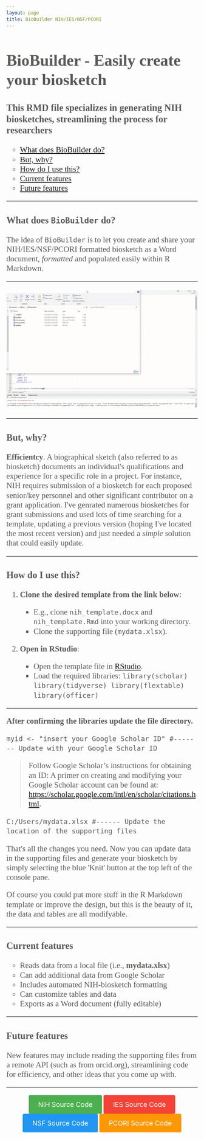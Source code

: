 ```yaml
---
layout: page
title: BioBuilder NIH/IES/NSF/PCORI 
---
```


<ul style="color: #585A56; font-family: Aptos; font-size: 1.50em; line-height: 1.2; padding: 0;">

# BioBuilder - Easily create your biosketch

### This RMD file specializes in generating NIH biosketches, streamlining the process for researchers 

- [What does BioBuilder do?](#what-does-biobuilder-do)
- [But, why?](#buy-why)
- [How do I use this?](#how-do-i-use-this)
- [Current features](#current-features)
- [Future features](#future-features)

---

### What does `BioBuilder` do?

The idea of `BioBuilder` is to let you create and share your NIH/IES/NSF/PCORI formatted biosketch as a Word document, *formatted* and populated easily within R Markdown.    

---

<div style="text-align: center; margin-top: 20px;">
  <img src="/assets/img/nihbio.gif" alt="Biosketch GIF" style="width: 600px; height: auto; border-radius: 8px;">
</div>


---

### But, why?

**Efficientcy**. A biographical sketch (also referred to as biosketch) documents an individual's qualifications and experience for a specific role in a project. For instance, NIH requires submission of a biosketch for each proposed senior/key personnel and other significant contributor on a grant application. I've genrated numerous biosketches for grant submissions and used lots of time searching for a template, updating a previous version (hoping I've located the most recent version) and just needed a *simple* solution that could easily update.   

---

### How do I use this?

1. **Clone the desired template from the link below**:
   - E.g., clone `nih_template.docx` and `nih_template.Rmd` into your working directory.
   - Clone the supporting file (`mydata.xlsx`).

1. **Open in RStudio**:
   - Open the template file in [RStudio](https://www.rstudio.com/).
   - Load the required libraries: `library(scholar) library(tidyverse) library(flextable) library(officer)`

---

**After confirming the libraries update the file directory.**  

`myid <- "insert your Google Scholar ID" #------- Update with your Google Scholar ID`

> Follow Google Scholar’s instructions for obtaining an ID: A primer on creating and modifying your Google Scholar account can be found at: https://scholar.google.com/intl/en/scholar/citations.html.


`C:/Users/mydata.xlsx #------ Update the location of the supporting files`


That's all the changes you need. Now you can update data in the supporting files and generate your biosketch by simply selecting the blue 'Knit' button at the top left of the console pane. 

Of course you could put more stuff in the R Markdown template or improve the design, but this is the beauty of it, the data and tables are all modifyable. 

---

### Current features

- Reads data from a local file (i.e., **mydata.xlsx**)
- Can add additional data from Google Scholar 
- Includes automated NIH-biosketch formatting  
- Can customize tables and data 
- Exports as a Word document (fully editable) 

---

### Future features

New features may include reading the supporting files from a remote API (such as from orcid.org), streamlining code for efficiency, and other ideas that you come up with. 

</ul>

---

<div style="text-align: center; margin-top: 20px;">
  <a href="https://github.com/wwwaylon/NIHbiosketch" target="_blank" style="background-color: #4CAF50; color: white; padding: 14px 25px; text-align: center; text-decoration: none; display: inline-block; font-size: 1.25em; border-radius: 4px; transition: background-color 0.3s;">NIH Source Code</a>
  <a href="https://www.google.com" target="_blank" style="background-color: #f44336; color: white; padding: 14px 25px; text-align: center; text-decoration: none; display: inline-block; font-size: 1.25em; border-radius: 4px; transition: background-color 0.3s;">IES Source Code</a>
  <a href="https://www.google.com" target="_blank" style="background-color: #2196F3; color: white; padding: 14px 25px; text-align: center; text-decoration: none; display: inline-block; font-size: 1.25em; border-radius: 4px; transition: background-color 0.3s;">NSF Source Code</a>
  <a href="https://www.google.com" target="_blank" style="background-color: #FF9800; color: white; padding: 14px 25px; text-align: center; text-decoration: none; display: inline-block; font-size: 1.25em; border-radius: 4px; transition: background-color 0.3s;">PCORI Source Code</a>
</div>

<style>
a:hover {
  background-color: #555 !important;
}
</style>
